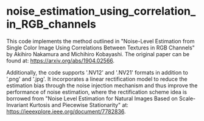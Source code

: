 # noise_estimation_using_correlation_in_RGB_channels

This code implements the method outlined in "Noise-Level Estimation from Single Color Image Using Correlations Between Textures in RGB Channels" by Akihiro Nakamura and Michihiro Kobayashi. The original paper can be found at: https://arxiv.org/abs/1904.02566.

Additionally, the code supports '.NV12' and '.NV21' formats in addition to '.png' and '.jpg'. It incorporates a linear rectification model to reduce the estimation bias through the noise injection mechanism and thus improve the performance of noise estimation, where the rectification scheme idea is borrowed from "Noise Level Estimation for Natural Images Based on Scale-Invariant Kurtosis and Piecewise Stationarity" at: https://ieeexplore.ieee.org/document/7782836. 
